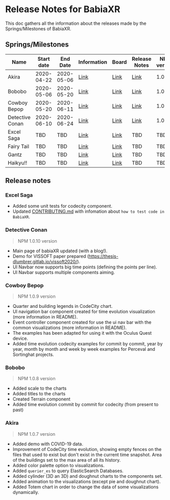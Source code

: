 # Release Notes for BabiaXR

This doc gathers all the information about the releases made by the Springs/Milestones of BabiaXR.

## Springs/Milestones

| Name        | Start date           | End Date   | Information | Board | Release Notes | NPM version |
| --------        | -----------           | ----   | ----- | ------ | ------ | ------- |
| Akira         | 2020-04-22   |   2020-05-06  | [Link](https://gitlab.com/groups/babiaxr/-/milestones/2) | [Link](https://gitlab.com/groups/babiaxr/-/boards?scope=all&utf8=%E2%9C%93&state=opened&milestone_title=Akira) | [Link](#akira) | 1.0.7 |
| Bobobo         | 2020-05-06   |   2020-05-20 | [Link](https://gitlab.com/groups/babiaxr/-/milestones/3) | [Link](https://gitlab.com/groups/babiaxr/-/boards?scope=all&utf8=%E2%9C%93&state=opened&milestone_title=Bobobo) | [Link](#bobobo) | 1.0.8 |
| Cowboy Bepop         | 2020-05-20   |  2020-06-11  | [Link](https://gitlab.com/groups/babiaxr/-/milestones/4) | [Link](https://gitlab.com/groups/babiaxr/-/boards?scope=all&utf8=%E2%9C%93&state=opened&milestone_title=Cowboy%20Bepop) | [Link](#cowboy-bepop) | 1.0.9 |
| Detective Conan         | 2020-06-10   |  2020-06-24  | [Link](https://gitlab.com/groups/babiaxr/-/milestones/5) | [Link](https://gitlab.com/groups/babiaxr/-/boards?scope=all&utf8=%E2%9C%93&state=opened&milestone_title=Detective%20Conan) | [Link](#detective-conan) | 1.0.10 |
| Excel Saga        | TBD  |  TBD  | [Link](https://gitlab.com/groups/babiaxr/-/milestones/6) | [Link](https://gitlab.com/groups/babiaxr/-/boards?scope=all&utf8=%E2%9C%93&state=opened&milestone_title=Excel%20Saga) | TBD | TBD |
| Fairy Tail        | TBD   |  TBD  | [Link](https://gitlab.com/groups/babiaxr/-/milestones/7) | [Link](https://gitlab.com/groups/babiaxr/-/boards?scope=all&utf8=%E2%9C%93&state=opened&milestone_title=Fairy%20Tail) | TBD | TBD |
| Gantz         | TBD   |  TBD  | [Link](https://gitlab.com/groups/babiaxr/-/milestones/8) | [Link](https://gitlab.com/groups/babiaxr/-/boards?scope=all&utf8=%E2%9C%93&state=opened&milestone_title=Gantz) | TBD | TBD |
| Haikyu!!         | TBD   |  TBD  | [Link](https://gitlab.com/groups/babiaxr/-/milestones/9) | [Link](https://gitlab.com/groups/babiaxr/-/boards?scope=all&utf8=%E2%9C%93&state=opened&milestone_title=Haikyu!!) | TBD | TBD |


## Release notes

### Excel Saga

- Added some unit tests for codecity component.
- Updated [CONTRIBUTING.md](https://gitlab.com/babiaxr/aframe-babia-components/-/blob/master/docs/CONTRIBUTING.md#testing-code-in-babiaxr) with infomation about `how to test code in BabiaXR`. 

### Detective Conan

> NPM 1.0.10 version

- Main page of babiaXR updated (with a blog!).
- Demo for VISSOFT paper prepared (https://thesis-dlumbrer.gitlab.io/vissoft2020/).
- UI Navbar now supports big time points (defining the points per line).
- UI Navbar supports multiple components aiming.

### Cowboy Bepop

> NPM 1.0.9 version

- Quarter and building legends in CodeCity chart.
- UI navigation bar component created for time evolution visualization (more information in README).
- Event controller component created for use the ui nav bar with the common visualizations (more information in README).
- The examples has been adapted for using it with the Oculus Quest device.
- Added time evolution codecity examples for commit by commit, year by year, month by month and week by week examples for Perceval and Sortinghat projects.

### Bobobo

> NPM 1.0.8 version

- Added scale to the charts
- Added titles to the charts
- Created Terrain component
- Added time evolution commit by commit for codecity (from present to past)

### Akira

> NPM 1.0.7 version

- Added demo with COVID-19 data.
- Improvement of CodeCity time evolution, showing empty fences on the files that used to exist but don't exist in the current time snapshot. Area of the buildings set to the max area of all its history.
- Added color palette option to visualizations.
- Added `querier_es` to query ElasticSearch Databases.
- Added cylinder (3D an 3D) and doughnut charts to the components set.
- Added animation to the visualizations (except pie and doughnut chart).
- Added Totem chart in order to change the data of some visualizations dynamically.